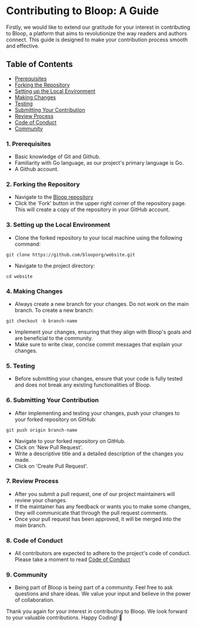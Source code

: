 # Contributing to Bloop: A Guide

Firstly, we would like to extend our gratitude for your interest in contributing to Bloop, a platform that aims to revolutionize the way readers and authors connect. This guide is designed to make your contribution process smooth and effective. 

## Table of Contents
- [Prerequisites](#1-prerequisites)
- [Forking the Repository](#2-forking-the-repository)
- [Setting up the Local Environment](#3-setting-up-the-local-environment)
- [Making Changes](#4-making-changes)
- [Testing](#5-testing)
- [Submitting Your Contribution](#6-submitting-your-contribution)
- [Review Process](#7-review-process)
- [Code of Conduct](#8-code-of-conduct)
- [Community](#9-community)

### 1. Prerequisites
- Basic knowledge of Git and Github.
- Familiarity with Go language, as our project's primary language is Go.
- A Github account.

### 2. Forking the Repository
- Navigate to the [Bloop repository](https://github.com/blooporg/website.git)
- Click the 'Fork' button in the upper right corner of the repository page. This will create a copy of the repository in your GitHub account.

### 3. Setting up the Local Environment
- Clone the forked repository to your local machine using the following command:
```
git clone https://github.com/blooporg/website.git
```
- Navigate to the project directory:
```
cd website
```

### 4. Making Changes
- Always create a new branch for your changes. Do not work on the main branch. To create a new branch:
```
git checkout -b branch-name
```
- Implement your changes, ensuring that they align with Bloop's goals and are beneficial to the community.
- Make sure to write clear, concise commit messages that explain your changes.

### 5. Testing
- Before submitting your changes, ensure that your code is fully tested and does not break any existing functionalities of Bloop.

### 6. Submitting Your Contribution
- After implementing and testing your changes, push your changes to your forked repository on GitHub:
```
git push origin branch-name
```
- Navigate to your forked repository on GitHub.
- Click on 'New Pull Request'.
- Write a descriptive title and a detailed description of the changes you made.
- Click on 'Create Pull Request'.

### 7. Review Process
- After you submit a pull request, one of our project maintainers will review your changes.
- If the maintainer has any feedback or wants you to make some changes, they will communicate that through the pull request comments.
- Once your pull request has been approved, it will be merged into the main branch.

### 8. Code of Conduct
- All contributors are expected to adhere to the project's code of conduct. Please take a moment to read [Code of Conduct](Code_of_Conduct.md)

### 9. Community
- Being part of Bloop is being part of a community. Feel free to ask questions and share ideas. We value your input and believe in the power of collaboration.

Thank you again for your interest in contributing to Bloop. We look forward to your valuable contributions. Happy Coding! 🚀